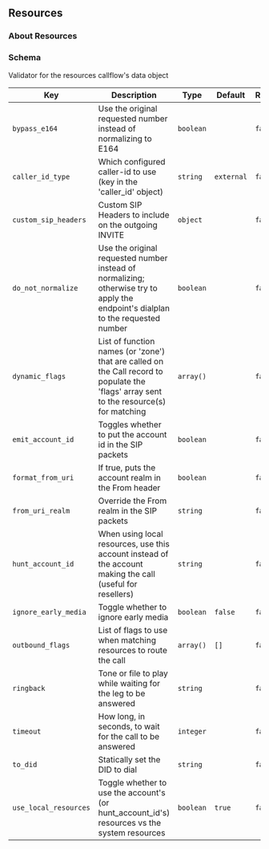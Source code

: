 ## Resources

### About Resources

### Schema

Validator for the resources callflow's data object

Key | Description | Type | Default | Required
--- | ----------- | ---- | ------- | --------
`bypass_e164` | Use the original requested number instead of normalizing to E164 | `boolean` |   | `false`
`caller_id_type` | Which configured caller-id to use (key in the 'caller_id' object) | `string` | `external` | `false`
`custom_sip_headers` | Custom SIP Headers to include on the outgoing INVITE | `object` |   | `false`
`do_not_normalize` | Use the original requested number instead of normalizing; otherwise try to apply the endpoint's dialplan to the requested number | `boolean` |   | `false`
`dynamic_flags` | List of function names (or 'zone') that are called on the Call record to populate the 'flags' array sent to the resource(s) for matching | `array()` |   | `false`
`emit_account_id` | Toggles whether to put the account id in the SIP packets | `boolean` |   | `false`
`format_from_uri` | If true, puts the account realm in the From header | `boolean` |   | `false`
`from_uri_realm` | Override the From realm in the SIP packets | `string` |   | `false`
`hunt_account_id` | When using local resources, use this account instead of the account making the call (useful for resellers) | `string` |   | `false`
`ignore_early_media` | Toggle whether to ignore early media | `boolean` | `false` | `false`
`outbound_flags` | List of flags to use when matching resources to route the call | `array()` | `[]` | `false`
`ringback` | Tone or file to play while waiting for the leg to be answered | `string` |   | `false`
`timeout` | How long, in seconds, to wait for the call to be answered | `integer` |   | `false`
`to_did` | Statically set the DID to dial | `string` |   | `false`
`use_local_resources` | Toggle whether to use the account's (or hunt_account_id's) resources vs the system resources | `boolean` | `true` | `false`
